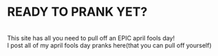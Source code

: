 <h1>
READY TO PRANK YET?
</h1>
<br>
This site has all you need to pull off an EPIC april fools day!
<br>
I post all of my april fools day pranks here(that you can pull off yourself)
